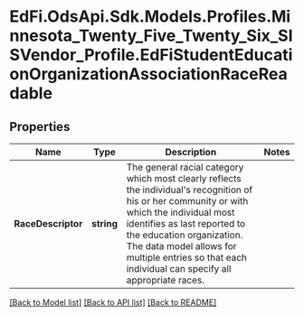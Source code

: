 # EdFi.OdsApi.Sdk.Models.Profiles.Minnesota_Twenty_Five_Twenty_Six_SISVendor_Profile.EdFiStudentEducationOrganizationAssociationRaceReadable

## Properties

Name | Type | Description | Notes
------------ | ------------- | ------------- | -------------
**RaceDescriptor** | **string** | The general racial category which most clearly reflects the individual&#39;s recognition of his or her community or with which the individual most identifies as last reported to the education organization. The data model allows for multiple entries so that each individual can specify all appropriate races. | 

[[Back to Model list]](../README.md#documentation-for-models) [[Back to API list]](../README.md#documentation-for-api-endpoints) [[Back to README]](../README.md)

